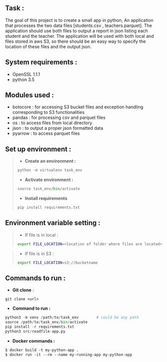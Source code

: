## **Task :**
The goal of this project is to create a small app in python, An application that processes the two data files [students.csv , teachers.parquet]. The application should use both files to output a report in json listing each student and the teacher.
The application will be used with both local and files stored in aws S3, so there should be an easy way to specify the location of these files and the output json.

 

## **System requirements :**
- OpenSSL 1.1.1
- python 3.5

 

## **Modules used :**
- botocore : for accessing S3 bucket files and exception handling corresponding to S3 functionalities
- pandas : for processing csv and parquet files
- os : to access files from local directory
- json : to output a proper json formatted data
- pyarrow : to access parquet files 
 

## **Set up environment :**
> - **Create an environment :**
> ```python
> python -m virtualenv task_env
> ```
> 
>  
> - **Activate environment :**
> ```python
> source task_env/bin/activate
> ```
> 
>  
> - **Install requirements**
> ```python
> pip install requirements.txt
> ```


## Environment variable setting :
> - If file is in local :
> ```bash
> export FILE_LOCATION=<location of folder where files are located>
> ```

> - If file is in S3 :
> ```bash
> export FILE_LOCATION=s3://bucketname
> ```
 

## **Commands to run :**
- **Git clone** :
```git
git clone <url>
```

- **Command to run :**
```python
python3 -m venv /path/to/task_env        # could be any path
source /path/to/task_env/bin/activate
pip install -r requirements.txt
python3 src/readfile-app.py
```


- **Docker commands :**
```dockerfile
$ docker build -t my-python-app .
$ docker run -it --rm --name my-running-app my-python-app
```